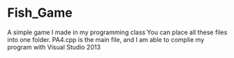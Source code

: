 # Fish_Game
A simple game I made in my programming class
You can place all these files into one folder. PA4.cpp is the main file, and I am able to complie my program with
Visual Studio 2013
